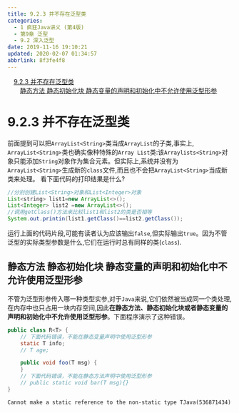 ```yaml
---
title: 9.2.3 并不存在泛型类
categories: 
  - 1 疯狂Java讲义 (第4版)
  - 第9章 泛型
  - 9.2 深入泛型
date: 2019-11-16 19:10:21
updated: 2020-02-07 01:34:57
abbrlink: 8f3fe4f8
---
```

<div id='my_toc'><a href="/JavaReadingNotes/8f3fe4f8/#9-2-3-并不存在泛型类" class="header_1">9.2.3 并不存在泛型类</a>&nbsp;<br><a href="/JavaReadingNotes/8f3fe4f8/#静态方法-静态初始化块-静态变量的声明和初始化中不允许使用泛型形参" class="header_2">静态方法 静态初始化块 静态变量的声明和初始化中不允许使用泛型形参</a>&nbsp;<br></div>
<style>.header_1{margin-left: 1em;}.header_2{margin-left: 2em;}.header_3{margin-left: 3em;}.header_4{margin-left: 4em;}.header_5{margin-left: 5em;}.header_6{margin-left: 6em;}</style>
<!--more-->
<script>if (navigator.platform.search('arm')==-1){document.getElementById('my_toc').style.display = 'none';}var e,p = document.getElementsByTagName('p');while (p.length>0) {e = p[0];e.parentElement.removeChild(e);}</script>

<!--end-->
# 9.2.3 并不存在泛型类 #
前面提到可以把`ArrayList<String>`类当成`ArrayList`的子类,事实上, `ArrayList<String>`类也确实像种特殊的`Array List`类:该`Arraylists<String>`对象只能添加`String`对象作为集合元素。但实际上,系统并没有为`ArrayList<String>`生成新的`class`文件,而且也不会把`ArrayList<String>`当成新类来处理。
看下面代码的打印结果是什么?
```java
//分别创建List<String>对象和List<Integer>对象
List<string> list1=new ArrayList<>();
List<Integer> list2 =new ArrayList<>();
//调用getClass()方法来比较list1和list2的类是否相等
System.out.printin(list1.getClass()==list2.getClass());
```
运行上面的代码片段,可能有读者认为应该输出`false`,但实际输出`true`。因为不管泛型的实际类型参数是什么,它们在运行时总有同样的类(`class`).

## 静态方法 静态初始化块 静态变量的声明和初始化中不允许使用泛型形参 ##
不管为泛型形参传入哪一种类型实参,对于`Java`来说,它们依然被当成同一个类处理,在内存中也只占用一块内存空间,因此**在静态方法、静态初始化块或者静态变量的声明和初始化中不允许使用泛型形参**。下面程序演示了这种错误。
```java
public class R<T> {
    // 下面代码错误，不能在静态变量声明中使用泛型形参
    static T info;
    // T age;

    public void foo(T msg) {
    }
    // 下面代码错误，不能在静态方法声明中使用泛型形参
    // public static void bar(T msg){}
}
```
```
Cannot make a static reference to the non-static type TJava(536871434)
```
